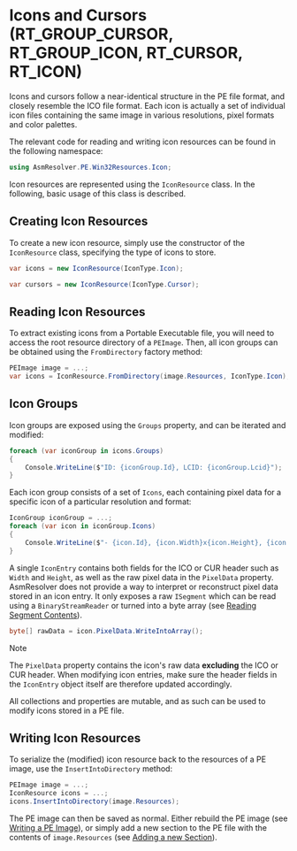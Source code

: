 # Icons and Cursors (RT_GROUP_CURSOR, RT_GROUP_ICON, RT_CURSOR, RT_ICON)

Icons and cursors follow a near-identical structure in the PE file format, and closely resemble the ICO file format.
Each icon is actually a set of individual icon files containing the same image in various resolutions, pixel formats and color palettes.

The relevant code for reading and writing icon resources can be found in the following namespace:

```csharp
using AsmResolver.PE.Win32Resources.Icon;
```

Icon resources are represented using the `IconResource` class.
In the following, basic usage of this class is described.

## Creating Icon Resources

To create a new icon resource, simply use the constructor of the `IconResource` class, specifying the type of icons to store.

```csharp
var icons = new IconResource(IconType.Icon);
```

```csharp
var cursors = new IconResource(IconType.Cursor);
```


## Reading Icon Resources

To extract existing icons from a Portable Executable file, you will need to access the root resource directory of a `PEImage`. 
Then, all icon groups can be obtained using the `FromDirectory` factory method:

```csharp
PEImage image = ...;
var icons = IconResource.FromDirectory(image.Resources, IconType.Icon);
```


## Icon Groups

Icon groups are exposed using the `Groups` property, and can be iterated and modified:

```csharp
foreach (var iconGroup in icons.Groups)
{
    Console.WriteLine($"ID: {iconGroup.Id}, LCID: {iconGroup.Lcid}");
}
```

Each icon group consists of a set of `Icons`, each containing pixel data for a specific icon of a particular resolution and format:

```csharp
IconGroup iconGroup = ...;
foreach (var icon in iconGroup.Icons)
{
    Console.WriteLine($"- {icon.Id}, {icon.Width}x{icon.Height}, {icon.PixelData.GetPhysicalSize()} bytes");
}
```

A single `IconEntry` contains both fields for the ICO or CUR header such as `Width` and `Height`, as well as the raw pixel data in the `PixelData` property.
AsmResolver does not provide a way to interpret or reconstruct pixel data stored in an icon entry.
It only exposes a raw `ISegment` which can be read using a `BinaryStreamReader` or turned into a byte array (see [Reading Segment Contents](../core/segments.md#reading-segment-contents)).

```csharp
byte[] rawData = icon.PixelData.WriteIntoArray();
```

> [!NOTE]
> The `PixelData` property contains the icon's raw data **excluding** the ICO or CUR header.
> When modifying icon entries, make sure the header fields in the `IconEntry` object itself are therefore updated accordingly.


All collections and properties are mutable, and as such can be used to modify icons stored in a PE file.


## Writing Icon Resources

To serialize the (modified) icon resource back to the resources of a PE image, use the `InsertIntoDirectory` method:

```csharp
PEImage image = ...;
IconResource icons = ...;
icons.InsertIntoDirectory(image.Resources);
```

The PE image can then be saved as normal.
Either rebuild the PE image (see [Writing a PE Image](../peimage/basics.md#writing-a-pe-image)), or simply add a new section to the PE file with the contents of `image.Resources` (see [Adding a new Section](../pefile/sections.md#adding-a-new-section)).